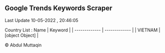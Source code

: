 

## Google Trends Keywords Scraper 
 
Last Update 10-05-2022 , 20:46:05

Country List :
 Name  | Keyword |
| ------------- | ------------- |
| VIETNAM | [object Object] |



© Abdul Muttaqin 
